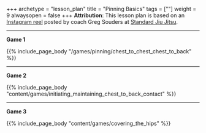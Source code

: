 +++ 
archetype = "lesson_plan" 
title = "Pinning Basics"
tags = [""]
weight = 9
alwaysopen = false 
+++
**Attribution**: This lesson plan is based on an [Instagram reel](  https://www.instagram.com/reel/C1cTajYsJII/ ) posted by coach Greg Souders at [Standard Jiu Jitsu](https://www.standardjiujitsu.com/).


---
**Game 1**

{{% include_page_body "/games/pinning/chest_to_chest_chest_to_back" %}}

---
**Game 2**

{{% include_page_body "content/games/initiating_maintaining_chest_to_back_contact" %}}

---
**Game 3**

{{% include_page_body "content/games/covering_the_hips" %}}
